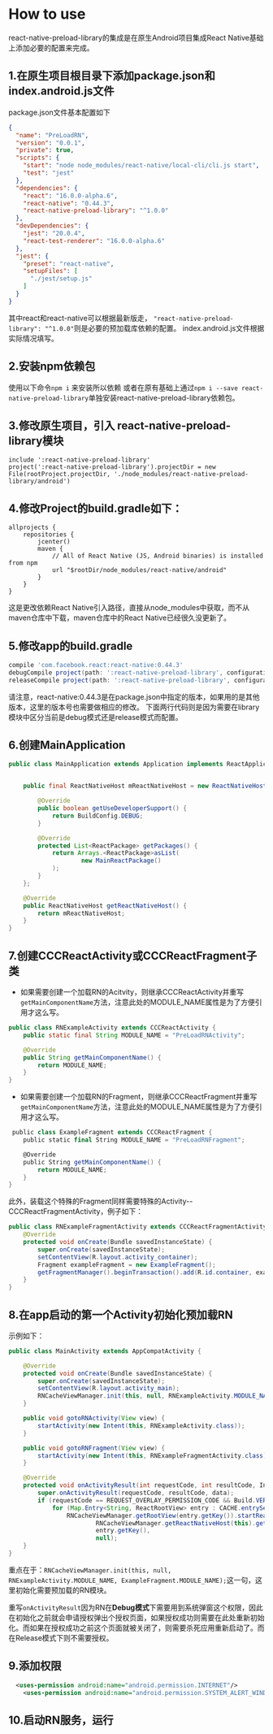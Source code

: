 
# How to use
react-native-preload-library的集成是在原生Android项目集成React Native基础上添加必要的配置来完成。
## 1.在原生项目根目录下添加package.json和index.android.js文件

package.json文件基本配置如下

``` json
{
  "name": "PreLoadRN",
  "version": "0.0.1",
  "private": true,
  "scripts": {
    "start": "node node_modules/react-native/local-cli/cli.js start",
    "test": "jest"
  },
  "dependencies": {
    "react": "16.0.0-alpha.6",
    "react-native": "0.44.3",
    "react-native-preload-library": "^1.0.0"
  },
  "devDependencies": {
    "jest": "20.0.4",
    "react-test-renderer": "16.0.0-alpha.6"
  },
  "jest": {
    "preset": "react-native",
    "setupFiles": [
      "./jest/setup.js"
    ]
  }
}
```
其中react和react-native可以根据最新版走，  `"react-native-preload-library": "^1.0.0"`则是必要的预加载库依赖的配置。
index.android.js文件根据实际情况填写。
## 2.安装npm依赖包
使用以下命令`npm i` 来安装所以依赖
或者在原有基础上通过`npm i --save react-native-preload-library`单独安装react-native-preload-library依赖包。

## 3.修改原生项目，引入 react-native-preload-library模块

``` stylus
include ':react-native-preload-library'
project(':react-native-preload-library').projectDir = new File(rootProject.projectDir, './node_modules/react-native-preload-library/android')
```

## 4.修改Project的build.gradle如下：

``` dts
allprojects {
    repositories {
        jcenter()
        maven {
            // All of React Native (JS, Android binaries) is installed from npm
            url "$rootDir/node_modules/react-native/android"
        }
    }
}
```
这是更改依赖React Native引入路径，直接从node_modules中获取，而不从maven仓库中下载，maven仓库中的React Native已经很久没更新了。

## 5.修改app的build.gradle

``` groovy
compile 'com.facebook.react:react-native:0.44.3'
debugCompile project(path: ':react-native-preload-library', configuration: 'allDebug')
releaseCompile project(path: ':react-native-preload-library', configuration: 'allRelease')
```
请注意，react-native:0.44.3是在package.json中指定的版本，如果用的是其他版本，这里的版本号也需要做相应的修改。
下面两行代码则是因为需要在library模块中区分当前是debug模式还是release模式而配置。


## 6.创建MainApplication

``` java
public class MainApplication extends Application implements ReactApplication {


    public final ReactNativeHost mReactNativeHost = new ReactNativeHost(this) {

        @Override
        public boolean getUseDeveloperSupport() {
            return BuildConfig.DEBUG;
        }

        @Override
        protected List<ReactPackage> getPackages() {
            return Arrays.<ReactPackage>asList(
                    new MainReactPackage()
            );
        }
    };

    @Override
    public ReactNativeHost getReactNativeHost() {
        return mReactNativeHost;
    }
}
```


## 7.创建CCCReactActivity或CCCReactFragment子类

 - 如果需要创建一个加载RN的Acitvity，则继承CCCReactActivity并重写`getMainComponentName`方法，注意此处的MODULE_NAME属性是为了方便引用才这么写。
``` java
public class RNExampleActivity extends CCCReactActivity {
    public static final String MODULE_NAME = "PreLoadRNActivity";

    @Override
    public String getMainComponentName() {
        return MODULE_NAME;
    }
}
```

 - 如果需要创建一个加载RN的Fragment，则继承CCCReactFragment并重写`getMainComponentName`方法，注意此处的MODULE_NAME属性是为了方便引用才这么写。

``` scala
 public class ExampleFragment extends CCCReactFragment {
    public static final String MODULE_NAME = "PreLoadRNFragment";

    @Override
    public String getMainComponentName() {
        return MODULE_NAME;
    }
}
```
此外，装载这个特殊的Fragment同样需要特殊的Activity--CCCReactFragmentActivity，例子如下：

``` java
public class RNExampleFragmentActivity extends CCCReactFragmentActivity {
    @Override
    protected void onCreate(Bundle savedInstanceState) {
        super.onCreate(savedInstanceState);
        setContentView(R.layout.activity_container);
        Fragment exampleFragment = new ExampleFragment();
        getFragmentManager().beginTransaction().add(R.id.container, exampleFragment).commit();
    }
}
```

## 8.在app启动的第一个Activity初始化预加载RN
示例如下：

``` java
public class MainActivity extends AppCompatActivity {

    @Override
    protected void onCreate(Bundle savedInstanceState) {
        super.onCreate(savedInstanceState);
        setContentView(R.layout.activity_main);
        RNCacheViewManager.init(this, null, RNExampleActivity.MODULE_NAME, ExampleFragment.MODULE_NAME);
    }

    public void gotoRNActivity(View view) {
        startActivity(new Intent(this, RNExampleActivity.class));
    }

    public void gotoRNFragment(View view) {
        startActivity(new Intent(this, RNExampleFragmentActivity.class));
    }

    @Override
    protected void onActivityResult(int requestCode, int resultCode, Intent data) {
        super.onActivityResult(requestCode, resultCode, data);
        if (requestCode == REQUEST_OVERLAY_PERMISSION_CODE && Build.VERSION.SDK_INT >= Build.VERSION_CODES.M && Settings.canDrawOverlays(this))
            for (Map.Entry<String, ReactRootView> entry : CACHE.entrySet())
                RNCacheViewManager.getRootView(entry.getKey()).startReactApplication(
                        RNCacheViewManager.getReactNativeHost(this).getReactInstanceManager(),
                        entry.getKey(),
                        null);
    }
}
```
 重点在于：`RNCacheViewManager.init(this, null, RNExampleActivity.MODULE_NAME, ExampleFragment.MODULE_NAME);`这一句，这里初始化需要预加载的RN模块。
 
重写`onActivityResult`因为RN在**Debug模式**下需要用到系统弹窗这个权限，因此在初始化之前就会申请授权弹出个授权页面，如果授权成功则需要在此处重新初始化。而如果在授权成功之前这个页面就被关闭了，则需要杀死应用重新启动了。而在Release模式下则不需要授权。

## 9.添加权限
``` xml
  <uses-permission android:name="android.permission.INTERNET"/>
    <uses-permission android:name="android.permission.SYSTEM_ALERT_WINDOW"/>
```
## 10.启动RN服务，运行
